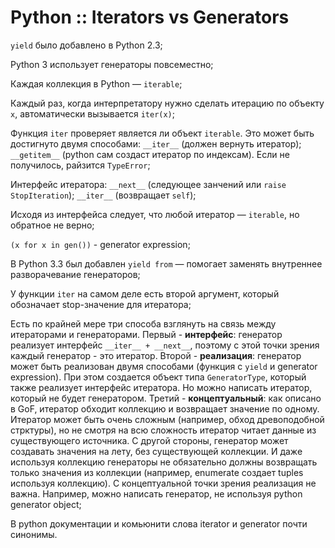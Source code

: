 # Python :: Iterators vs Generators

`yield` было добавлено в Python 2.3;

Python 3 использует генераторы повсеместно;

Каждая коллекция в Python — `iterable`;

Каждый раз, когда интерпретатору нужно сделать итерацию по объекту `x`, автоматически вызывается `iter(x)`;

Функция `iter` проверяет является ли объект `iterable`. Это может быть достигнуто двумя способами: `__iter__` (должен вернуть итератор); `__getitem__` (python сам создаст итератор по индексам). Если не получилось, райзится `TypeError`;

Интерфейс итератора: `__next__` (следующее занчений или `raise StopIteration`); `__iter__` (возвращает `self`);

Исходя из интерфейса следует, что любой итератор — `iterable`, но обратное не верно;

`(x for x in gen())` - generator expression;

В Python 3.3 был добавлен `yield from` — помогает заменять внутреннее разворачевание генераторов;

У функции `iter` на самом деле есть второй аргумент, который обозначает stop-значение для итератора;

Есть по крайней мере три способа взглянуть на связь между итераторами и генераторами.
Первый - __интерфейс__: генератор реализует интерфейс `__iter__ + __next__`, поэтому с этой точки зрения каждый генератор - это итератор.
Второй - __реализация__: генератор может быть реализован двумя способами (функция с `yield` и generator expression). При этом создается объект типа `GeneratorType`, который также реализует интерфейс итератора. Но можно написать итератор, который не будет генератором.
Третий - __концептуальный__: как описано в GoF, итератор обходит коллекцию и возвращает значение по одному. Итератор может быть очень сложным (например, обход древоподобной стрктуры), но не смотря на всю сложность итератор читает данные из существующего источника. С другой стороны, генератор может создавать значения на лету, без существующей коллекции. И даже используя коллекцию генераторы не обязательно должны возвращать только значения из коллекции (например, enumerate создает tuples используя коллекцию). С концептуальной точки зрения реализация не важна. Например, можно написать генератор, не используя python generator object;

В python документации и комьюнити слова iterator и generator почти синонимы.
